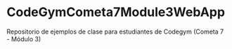 # CodeGymCometa7Module3WebApp
Repositorio de ejemplos de clase para estudiantes de Codegym (Cometa 7 - Módulo 3)
